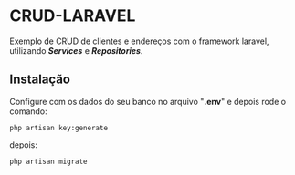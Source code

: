CRUD-LARAVEL
====

Exemplo de CRUD de clientes e endereços com o framework laravel, utilizando ***Services*** e ***Repositories***.

## Instalação

Configure com os dados do seu banco no arquivo "**.env**" e depois rode o comando:

`php artisan key:generate`

depois:

`php artisan migrate`